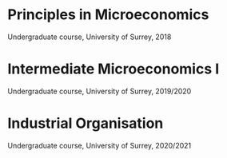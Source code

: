 
# Principles in Microeconomics <br>
Undergraduate course, University of Surrey, 2018

# Intermediate Microeconomics I <br>
Undergraduate course, University of Surrey, 2019/2020

# Industrial Organisation <br>
Undergraduate course, University of Surrey, 2020/2021
